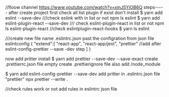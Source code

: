 <!-- es-lint config working -->
//floow channel
https://www.youtube.com/watch?v=xinJSYiOB6Q
steps-----
after create project first check all list plugin if exist don't install
$ yarn add eslint --save-dev
///check eslink with in list or not
npm ls eslint
$ yarn add eslint-plugin-react --save-dev
/// check eslint-plugin-react in list or not
npm ls eslint-plugin-react
//check eslintplugin-react-hooks
$ yarn ls eslint

///create new file name .eslintrc.json
past the configration from json file eslintconfig
{
"extend":[
    "react-app",
    "react-app/jest",
    "prettier"          //add after eslint-config-prettier --save -dev step
    ]
    }

now add pritter install
$ yarn add prettier --save-dev --save-exact
create .prettierrc.json file empty
create .prettierignore file also add 
    /node_module

$ yarn add eslint-config-prettier --save-dev
    add pritter in .eslintrc.json file
    "prettier"
npx prettier --write .

//check rules work or not
add rules in eslintrc json file